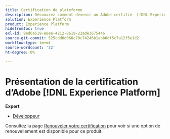 ```yaml
---
title: Certification de plateforme
description: Découvrez comment devenir un Adobe certifié  [!DNL Experience Platform] Expert.
solution: Experience Platform
product: Experience Platform
hidefromtoc: true
exl-id: 9ed6a519-e8ee-4212-8619-22ade3675446
source-git-commit: 525cdd6d066c70c74246b1abb6df5c7a12f5e1d2
workflow-type: tm+mt
source-wordcount: '32'
ht-degree: 0%

---
```


# Présentation de la certification d’Adobe [!DNL Experience Platform]

**Expert**

* [Développeur](/help/certifications/aep/aep-e-foundations.md) <!--AD0-E601-->

Consultez la page [Renouveler votre certification](/help/certifications/renew.md) pour voir si une option de renouvellement est disponible pour ce produit.
